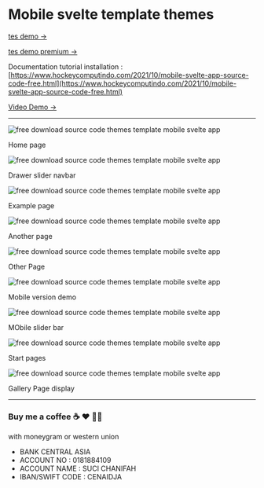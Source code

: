 # Mobile svelte template themes

[tes demo →](https://www.youtube.com/watch?v=sMENkpTFTFU)

[tes demo premium →](https://andros.vercel.app/)

Documentation tutorial installation :
[https://www.hockeycomputindo.com/2021/10/mobile-svelte-app-source-code-free.html](https://www.hockeycomputindo.com/2021/10/mobile-svelte-app-source-code-free.html)

[Video Demo →](https://youtu.be/sMENkpTFTFU)

--------------------------------------------------------------------

![free download source code themes template mobile svelte app](https://1.bp.blogspot.com/-9Gutlp2szB0/YXQFoOL-dYI/AAAAAAAARdc/wcZyUt9ZBX82-oeZ03Kn7scjAlMs-oR2wCLcBGAsYHQ/s1366/svelte%2Bsource%2Bcode%2Bweb%2Bapp%2B%25281%2529.png)

Home page

![free download source code themes template mobile svelte app](https://1.bp.blogspot.com/-EWRKRx2iNCs/YXQFrs20rLI/AAAAAAAARd4/x8GN3E0vOHk-GcEM7ABdlupyGgl0ykf8gCLcBGAsYHQ/s1366/svelte%2Bsource%2Bcode%2Bweb%2Bapp%2B%25289%2529.png)

Drawer slider navbar

![free download source code themes template mobile svelte app](https://1.bp.blogspot.com/-IE9dnoPCN2E/YXQFrXVJOVI/AAAAAAAARd0/BEXkosGs_CU_uqHh67WHy73mbdxahv4egCLcBGAsYHQ/s1366/svelte%2Bsource%2Bcode%2Bweb%2Bapp%2B%25288%2529.png)

Example page


![free download source code themes template mobile svelte app](https://1.bp.blogspot.com/-yxz7yUsQxrM/YXQFpXwi-6I/AAAAAAAARdo/Aj5VKB7KSEw-cTgOe4fq39odUIDajrrSgCLcBGAsYHQ/s1366/svelte%2Bsource%2Bcode%2Bweb%2Bapp%2B%25285%2529.png)

Another page

![free download source code themes template mobile svelte app](https://1.bp.blogspot.com/-oCvKAqpUlt0/YXQFpPg24II/AAAAAAAARdk/BZtkKbIcfqYZFU1-_FRZH51zbwuj-z5PgCLcBGAsYHQ/s1366/svelte%2Bsource%2Bcode%2Bweb%2Bapp%2B%25284%2529.png)

Other Page


![free download source code themes template mobile svelte app](https://1.bp.blogspot.com/-waah_MJbQM8/YXQFoK-pISI/AAAAAAAARdg/9wxluOJVh9QtwQVXvXmamVh-lUCgijOWQCLcBGAsYHQ/s682/svelte%2Bsource%2Bcode%2Bweb%2Bapp%2B%25282%2529.png)

Mobile version demo


![free download source code themes template mobile svelte app](https://1.bp.blogspot.com/-C4_NjW-7IVg/YXQFoMbkcKI/AAAAAAAARdY/7GumnlLbdtgcN-WSzQk_ZjuCkFMUppBfACLcBGAsYHQ/s682/svelte%2Bsource%2Bcode%2Bweb%2Bapp%2B%25283%2529.png)

MObile slider bar


![free download source code themes template mobile svelte app](https://1.bp.blogspot.com/-rn4zOTjLXeg/YXQKC_0bVPI/AAAAAAAARe4/WknuybIaG_AATYBUf_rqAuJ_GVSoX_KxwCLcBGAsYHQ/s1366/svelte%2Bsource%2Bcode%2Bweb%2Bapp%2B%25287%2529.png)

Start pages


![free download source code themes template mobile svelte app](https://1.bp.blogspot.com/-ajfldryy2-c/YXQKCS1SRAI/AAAAAAAARe0/3DoRLxUe53U5tFvRm2dh0XgIqBdSXteaACLcBGAsYHQ/s1366/svelte%2Bsource%2Bcode%2Bweb%2Bapp%2B%25286%2529.png)

Gallery Page display

--------------------------------------------------------------------
### Buy me a coffee ☕️ ❤️  ✌🏻

with moneygram or western union

+ BANK CENTRAL ASIA
+ ACCOUNT NO : 0181884109
+ ACCOUNT NAME : SUCI CHANIFAH
+ IBAN/SWIFT CODE : CENAIDJA

